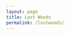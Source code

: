 ```yaml
---
layout: page
title: Lost Woods
permalink: /lostwoods/
---
```


<div id="map-canvas"></div>

<script type="text/javascript" src="https://maps.googleapis.com/maps/api/js?key=AIzaSyBczbNIYsrrbOLxudm2oZq9t1xzLLpA2cg"></script>

<script type="text/javascript">
  var address = 'Mansfield Traquair Centre, 15 Mansfield Place, Edinburgh, EH3 6BB, UK';
  var geocoder, map;
  
  function initialize() {
    var mapOptions = {
        center: { lat: -34.397, lng: 150.644},
        zoom: 8
        };
    map = new google.maps.Map(document.getElementById('map-canvas'),mapOptions);
  }
  initialize();
    
  function initialize2() {
    geocoder = new google.maps.Geocoder();
    /*geocoder.geocode({'address': address}, function (result, statusCode){
      if(statusCode == google.maps.GeocoderStatus.OK){
        var mapOptions = {
          center: result[0].geometry.location,
          zoom: 11
        };
        var map = new google.maps.Map(document.getElementById('map-canvas'),mapOptions);
        
        var marker = new.google.maps.Marker({
          map:map,
          position: result[0].geometry.location
        });
        }
        else{
          var mapOptions = {
          center: {lat: 55.858, lng: 4.259},
          zoom: 11
          };
          var map = new google.maps.Map(document.getElementById('map-canvas'),mapOptions);
        }*/
      });
 }
  
</script>
